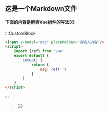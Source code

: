 ## 这是一个Markdown文件

#### 下面的内容是解析Vue组件的写法33

:::CustomBlock
```html
<input v-model="msg" placeholder="请输入内容"/>
<script>
    import {ref} from 'vue'
    export default {
        setup() {
            return {
                msg: ref('')
            }
        }
    }
</script>
```
:::

> 33
